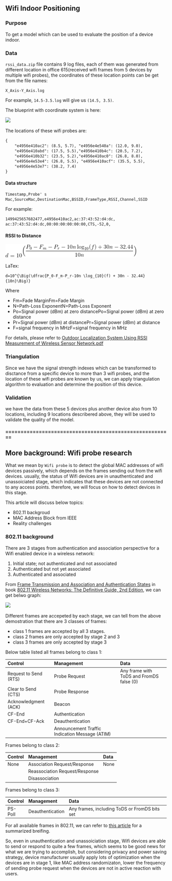 ## Wifi Indoor Positioning

### Purpose

To get a model which can be used to evaluate the position of a device indoor.

### Data

`rssi_data.zip` file contains 9 log files, each of them was generated from different location in office 615(received wifi frames from 5 devices by multiple wifi probes), the coordinates of these location points can be get from the file names:

	X_Axis-Y_Axis.log

For example, `14.5-3.5.log` will give us `(14.5, 3.5)`.

The blueprint with coordinate system is here:

![](615Demo.jpeg)

The locations of these wifi probes are:

	{
		"e4956e410ac2": (8.5, 5.7), "e4956e4e540a": (12.0, 9.0), 
		"e4956e410abd": (17.5, 5.5),"e4956e410b4c": (20.5, 7.2), 
		"e4956e410b32": (23.5, 5.2),"e4956e410ac0": (26.8, 8.0), 
		"e4956e4e53e4": (26.8, 5.5), "e4956e410acf": (35.5, 5.5), 
		"e4956e4e53e7": (38.2, 7.4)
	}

#### Data structure

	Timestamp,Probe' s Mac,SourceMac,DestinationMac,BSSID,FrameType,RSSI,Channel,SSID

For example:

	1499425657682477,e4956e410ac2,ac:37:43:52:d4:dc,
	ac:37:43:52:d4:dc,00:00:00:00:00:00,CTS,-52,0,

#### RSSI to Distance

![](CodeCogsEqn.gif)

LaTex:

	d=10^{\Big(\dfrac{P_0-F_m-P_r-10n \log_{10}(f) + 30n - 32.44}{10n}\Big)}
	

Where

- Fm=Fade MarginFm=Fade Margin
- N=Path-Loss ExponentN=Path-Loss Exponent
- Po=Signal power (dBm) at zero distancePo=Signal power (dBm) at zero distance
- Pr=Signal power (dBm) at distancePr=Signal power (dBm) at distance
- F=signal frequency in MHzF=signal frequency in MHz

For details, please refer to [Outdoor Localization System Using RSSI Measurement of Wireless Sensor Network.pdf](https://github.com/chawlamit/WSN_Localization_Mapping/blob/master/docs/A0359112112.pdf)

### Triangulation

Since we have the signal strength indexes which can be transformed to disctance from a specific device to more than 3 wifi probes, and the location of these wifi probes are known by us, we can apply triangulation algorithm to evaluation and determine the position of this device.

### Validation

we have the data from these 5 devices plus another device also from 10 locations, including 9 locations describered above, they will be used to validate the quality of the model.

#### =======================================================

## More background: Wifi probe research

What we mean by `Wifi probe` is to detect the global MAC addresses of wifi devices passively, which depends on the frames sending out from the wifi devices. usually, the status of Wifi devices are in unauthenticated and unassoiciated stage, which indicates that these devices are not connected to any access points. therefore, we will focus on how to detect devices in this stage.

This article will discuss below topics:

- 802.11 backgroud
- MAC Address Block from IEEE
- Reality challenges

### 802.11 background

There are 3 stages from authentication and association perspective for a Wifi enabled device in a wireless network:

1. Initial state; not authenticated and not associated
2. Authenticated but not yet associated
3. Authenticated and associated

From [Frame Transmission and Association and Authentication States](https://www.safaribooksonline.com/library/view/80211-wireless-networks/0596100523/ch04.html#wireless802dot112-CHP-4-SECT-4) in book [802.11 Wireless Networks: The Definitive Guide, 2nd Edition](https://www.safaribooksonline.com/library/view/80211-wireless-networks/0596100523/), we can get belwo graph:

![](wifistages.png)

Different frames are accepeted by each stage, we can tell from the above demostration that there are 3 classes of frames:

- class 1 frames are accepted by all 3 stages.
- class 2 frames are only accepted by stage 2 and 3
- class 3 frames are only accepted by stage 3

Below table listed all frames belong to class 1:

|Control                |Management                      | Data                                   | 
|:----------------------|:-------------------------------|:---------------------------------------|
|Request to Send (RTS)  |Probe Request                   |Any frame with ToDS and FromDS false (0)|
|Clear to Send (CTS)    |Probe Response                  |                                        |
|Acknowledgment (ACK)   |Beacon                          |                                        |
|CF-End                 |Authentication                  |                                        |
|CF-End+CF-Ack          |Deauthentication                |                                        |
|                       |Announcement Traffic Indication Message (ATIM)  |                        |

Frames belong to class 2:

|Control                |Management                      | Data                                   | 
|:----------------------|:-------------------------------|:---------------------------------------|
|None                   |Association Request/Response    |None                                    |
|                       |Reassociation Request/Response  |                                        |
|                       |Disassociation                  |                                        |

Frames belong to class 3:

|Control                |Management                      | Data                                   | 
|:----------------------|:-------------------------------|:---------------------------------------|
|PS-Poll                |Deauthentication    |Any frames, including ToDS or FromDS bits set       |

For all available frames in 802.11, we can refer to [this article](https://supportforums.cisco.com/document/52391/80211-frames-starter-guide-learn-wireless-sniffer-traces) for a summarized breifing.

So, even in unauthentication and unassoiciation stage, Wifi devices are able to send or respond to quite a few frames, which seems to be good news for what we are trying to accomplish, but considering privacy and power saving strategy, device manufacturer usually apply lots of optimization when the devices are in stage 1, like MAC address randomizaton, lower the frequency of sending probe request when the devices are not in active reaction with users.
